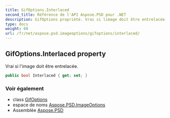 ```yaml
---
title: GifOptions.Interlaced
second_title: Référence de l'API Aspose.PSD pour .NET
description: GifOptions propriété. Vrai si limage doit être entrelacée.
type: docs
weight: 60
url: /fr/net/aspose.psd.imageoptions/gifoptions/interlaced/
---
```

## GifOptions.Interlaced property

Vrai si l'image doit être entrelacée.

```csharp
public bool Interlaced { get; set; }
```

### Voir également

* class [GifOptions](../)
* espace de noms [Aspose.PSD.ImageOptions](../../gifoptions/)
* Assemblée [Aspose.PSD](../../../)


